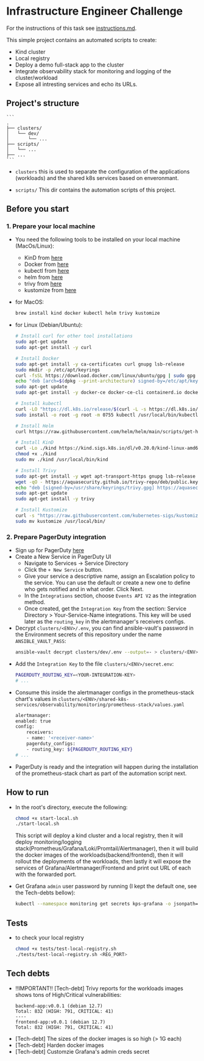 # Infrastructure Engineer Challenge

For the instructions of this task see [instructions.md](instructions.md).

This simple project contains an automated scripts to create:
- Kind cluster
- Local registry
- Deploy a demo full-stack app to the cluster
- Integrate observability stack for monitoring and logging of the cluster/workload
- Expose all intresting services and echo its URLs.

## Project's structure
    ```
    .
    ├── clusters/
    │   └── dev/
    │       └── ...
    ├── scripts/
    │   └── ...
    ├── ...
    ```

- `clusters` this is used to separate the configuration of the applications (workloads) and the shared k8s services based on enveronmant.

- `scripts/` This dir contains the automation scripts of this project.

## Before you start
### 1. Prepare your local machine
- You need the following tools to be installed on your local machine (MacOs/Linux):
    - KinD from [here](https://kind.sigs.k8s.io/)
    - Docker from [here](https://www.docker.com/)
    - kubectl from [here](https://kubernetes.io/docs/reference/kubectl/kubectl/)
    - helm from [here](https://helm.sh/)
    - trivy from [here](https://aquasecurity.github.io/trivy/)
    - kustomize from [here](https://kustomize.io/)

- for MacOS:
    ```sh
    brew install kind docker kubectl helm trivy kustomize
    ```

- for Linux (Debian/Ubuntu):
    ```sh
    # Install curl for other tool installations
    sudo apt-get update
    sudo apt-get install -y curl

    # Install Docker
    sudo apt-get install -y ca-certificates curl gnupg lsb-release
    sudo mkdir -p /etc/apt/keyrings
    curl -fsSL https://download.docker.com/linux/ubuntu/gpg | sudo gpg --dearmor -o /etc/apt/keyrings/docker.gpg
    echo "deb [arch=$(dpkg --print-architecture) signed-by=/etc/apt/keyrings/docker.gpg] https://download.docker.com/linux/ubuntu $(lsb_release -cs) stable" | sudo tee /etc/apt/sources.list.d/docker.list > /dev/null
    sudo apt-get update
    sudo apt-get install -y docker-ce docker-ce-cli containerd.io docker-buildx-plugin docker-compose-plugin

    # Install kubectl
    curl -LO "https://dl.k8s.io/release/$(curl -L -s https://dl.k8s.io/release/stable.txt)/bin/linux/amd64/kubectl"
    sudo install -o root -g root -m 0755 kubectl /usr/local/bin/kubectl

    # Install Helm
    curl https://raw.githubusercontent.com/helm/helm/main/scripts/get-helm-3 | bash

    # Install KinD
    curl -Lo ./kind https://kind.sigs.k8s.io/dl/v0.20.0/kind-linux-amd64
    chmod +x ./kind
    sudo mv ./kind /usr/local/bin/kind

    # Install Trivy
    sudo apt-get install -y wget apt-transport-https gnupg lsb-release
    wget -qO - https://aquasecurity.github.io/trivy-repo/deb/public.key | gpg --dearmor | sudo tee /usr/share/keyrings/trivy.gpg > /dev/null
    echo "deb [signed-by=/usr/share/keyrings/trivy.gpg] https://aquasecurity.github.io/trivy-repo/deb $(lsb_release -sc) main" | sudo tee -a /etc/apt/sources.list.d/trivy.list > /dev/null
    sudo apt-get update
    sudo apt-get install -y trivy

    # Install Kustomize
    curl -s "https://raw.githubusercontent.com/kubernetes-sigs/kustomize/master/hack/install_kustomize.sh" | bash
    sudo mv kustomize /usr/local/bin/
    ```


### 2. Prepare PagerDuty integration
- Sign up for PagerDuty [here](https://www.pagerduty.com/sign-up/)
- Create a New Service in PagerDuty UI
    - Navigate to Services -> Service Directory
    - Click the `+ New Service` button.
    - Give your service a descriptive name, assign an Escalation policy to the service. You can use the default or create a new one to define who gets notified and in what order. Click Next.
    - In the `Integrations` section, choose `Events API V2` as the integration method.
    - Once created, get the `Integration Key` from the section: Service Directory > Your-Service-Name integrations. This key will be used later as the `routing_key` in the alertmanager's receivers configs.
- Decrypt `clusters/<ENV>/.env`, you can find ansible-vault's password in the Environment secrets of this repository under the name `ANSIBLE_VAULT_PASS`:
    ```sh
    ansible-vault decrypt clusters/dev/.env --output=- > clusters/<ENV>/secret.env
    ```
- Add the `Integration Key` to the file `clusters/<ENV>/secret.env`:
    ```sh
    PAGERDUTY_ROUTING_KEY=<YOUR-INTEGRATION-KEY>
    # ...
    ```
- Consume this inside the alertmanager configs in the prometheus-stack chart's values in `clusters/<ENV>/shared-k8s-services/observability/monitoring/prometheus-stack/values.yaml`
    ```sh
    alertmanager:
    enabled: true
    config:
        receivers:
        - name: '<receiver-name>'
        pagerduty_configs:
        - routing_key: ${PAGERDUTY_ROUTING_KEY}
    # ...
    ```
- PagerDuty is ready and the integration will happen during the installation of the prometheus-stack chart as part of the automation script next.

## How to run
- In the root's directory, execute the following:
    ```sh
    chmod +x start-local.sh
    ./start-local.sh
    ```
    This script will deploy a kind cluster and a local registry, then it will deploy monitoring/logging stack(Prometheus/Grafana/Loki/Promtail/Alertmanager), then it will build the docker images of the workloads(backend/frontend), then it will rollout the deployments of the workloads, then lastly it will expose the services of Grafana/Alertmanager/Frontend and print out URL of each with the forwarded port.

- Get Grafana `admin` user password by running (I kept the default one, see the Tech-debts bellow):
    ```sh
    kubectl --namespace monitoring get secrets kps-grafana -o jsonpath="{.data.admin-password}" | base64 -d ; echo
    ```

## Tests
- to check your local registry
    ```sh
    chmod +x tests/test-local-registry.sh
    ./tests/test-local-registry.sh <REG_PORT>
    ```

## Tech debts
- !!IMPORTANT!! [Tech-debt] Trivy reports for the workloads images shows tons of High/Critical vulnerabilities:
    ```
    backend-app:v0.0.1 (debian 12.7)
    Total: 832 (HIGH: 791, CRITICAL: 41)
    ----
    frontend-app:v0.0.1 (debian 12.7)
    Total: 832 (HIGH: 791, CRITICAL: 41)
    ```
- [Tech-debt] The sizes of the docker images is so high (> 1G each)
- [Tech-debt] Harden docker images
- [Tech-debt] Customzie Grafana's admin creds secret

